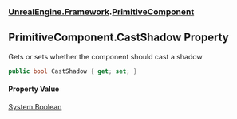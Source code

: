 ### [UnrealEngine.Framework](./UnrealEngine-Framework.md 'UnrealEngine.Framework').[PrimitiveComponent](./PrimitiveComponent.md 'UnrealEngine.Framework.PrimitiveComponent')
## PrimitiveComponent.CastShadow Property
Gets or sets whether the component should cast a shadow  
```csharp
public bool CastShadow { get; set; }
```
#### Property Value
[System.Boolean](https://docs.microsoft.com/en-us/dotnet/api/System.Boolean 'System.Boolean')  
